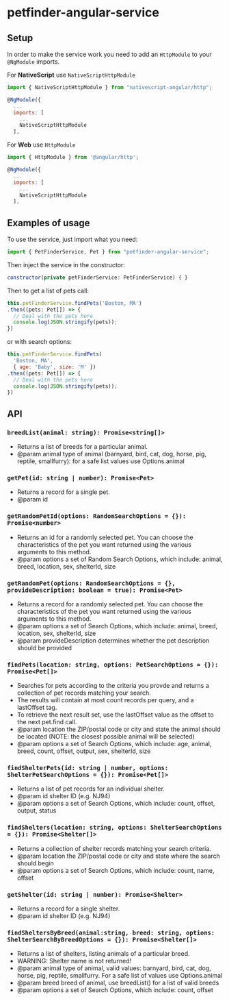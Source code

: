 # petfinder-angular-service

## Setup

In order to make the service work you need to add an `HttpModule` to your `@NgModule` imports.

For <b>NativeScript</b> use `NativeScriptHttpModule`

``` javascript
import { NativeScriptHttpModule } from "nativescript-angular/http";
```

``` javascript
@NgModule({
  ...
  imports: [
    ...
    NativeScriptHttpModule
  ],
```

For <b>Web</b> use `HttpModule`

``` javascript
import { HttpModule } from '@angular/http';
```

``` javascript
@NgModule({
  ...
  imports: [
    ...
    NativeScriptHttpModule
  ],
```

## Examples of usage

To use the service, just import what you need:

``` javascript
import { PetFinderService, Pet } from "petfinder-angular-service";
```

Then inject the service in the constructor:

``` javascript
constructor(private petFinderService: PetFinderService) { }
```

Then to get a list of pets call:

``` javascript
this.petFinderService.findPets('Boston, MA')
.then((pets: Pet[]) => {
  // Deal with the pets here
  console.log(JSON.stringify(pets));
})
```

or with search options:

``` javascript
this.petFinderService.findPets(
  'Boston, MA', 
  { age: 'Baby', size: 'M' })
.then((pets: Pet[]) => {
  // Deal with the pets here
  console.log(JSON.stringify(pets));
})
```

## API

### `breedList(animal: string): Promise<string[]>`

   * Returns a list of breeds for a particular animal.
   * @param animal type of animal (barnyard, bird, cat, dog, horse, pig, reptile, smallfurry): for a safe list values use Options.animal


### `getPet(id: string | number): Promise<Pet>`

   * Returns a record for a single pet.
   * @param id 


### `getRandomPetId(options: RandomSearchOptions = {}): Promise<number>`

   * Returns an id for a randomly selected pet. You can choose the characteristics of the pet you want returned using the various arguments to this method.
   * @param options a set of Random Search Options, which include: animal, breed, location, sex, shelterId, size


### `getRandomPet(options: RandomSearchOptions = {}, provideDescription: boolean = true): Promise<Pet>`

   * Returns a record for a randomly selected pet. You can choose the characteristics of the pet you want returned using the various arguments to this method.
   * @param options a set of Search Options, which include: animal, breed, location, sex, shelterId, size
   * @param provideDescription determines whether the pet description should be provided


### `findPets(location: string, options: PetSearchOptions = {}): Promise<Pet[]>`

   * Searches for pets according to the criteria you provde and returns a collection of pet records matching your search.
   * The results will contain at most count records per query, and a lastOffset tag.
   * To retrieve the next result set, use the lastOffset value as the offset to the next pet.find call.
   * @param location the ZIP/postal code or city and state the animal should be located (NOTE: the closest possible animal will be selected)
   * @param options a set of Search Options, which include: age, animal, breed, count, offset, output, sex, shelterId, size

  
### `findShelterPets(id: string | number, options: ShelterPetSearchOptions = {}): Promise<Pet[]>`

   * Returns a list of pet records for an individual shelter.
   * @param id shelter ID (e.g. NJ94)
   * @param options a set of Search Options, which include: count, offset, output, status


### `findShelters(location: string, options: ShelterSearchOptions = {}): Promise<Shelter[]>`

   * Returns a collection of shelter records matching your search criteria.
   * @param location the ZIP/postal code or city and state where the search should begin
   * @param options a set of Search Options, which include: count, name, offset


### `getShelter(id: string | number): Promise<Shelter>`

   * Returns a record for a single shelter.
   * @param id shelter ID (e.g. NJ94)


### `findSheltersByBreed(animal:string, breed: string, options: ShelterSearchByBreedOptions = {}): Promise<Shelter[]>`

   * Returns a list of shelters, listing animals of a particular breed.
   * WARNING: Shelter name is not returned!
   * @param animal type of animal, valid values: barnyard, bird, cat, dog, horse, pig, reptile, smallfurry. For a safe list of values use Options.animal
   * @param breed breed of animal, use breedList() for a list of valid breeds
   * @param options a set of Search Options, which include: count, offset 
